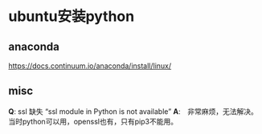 # ubuntu安装python



## anaconda



https://docs.continuum.io/anaconda/install/linux/

## misc
**Q**: ssl 缺失 “ssl module in Python is not available”
**A**:　非常麻烦，无法解决。当时python可以用，openssl也有，只有pip3不能用。
